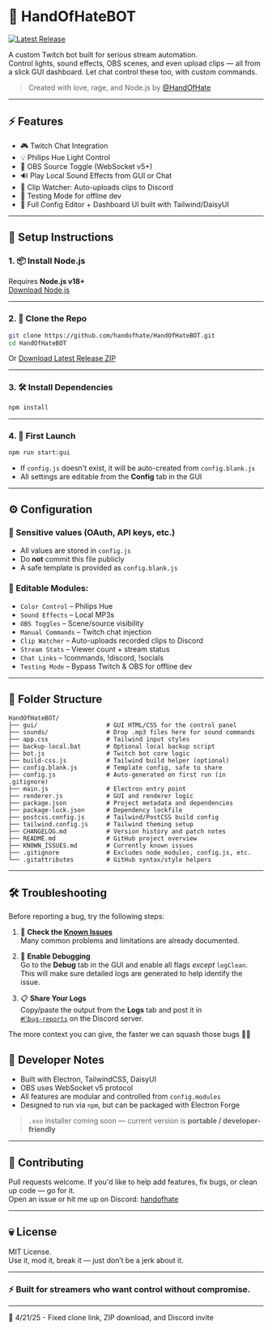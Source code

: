 # 🤖 HandOfHateBOT

[![Latest Release](https://img.shields.io/github/v/release/handofhate/HandOfHateBOT?label=Download%20Latest)](https://github.com/handofhate/HandOfHateBOT/releases/latest)

A custom Twitch bot built for serious stream automation.  
Control lights, sound effects, OBS scenes, and even upload clips — all from a slick GUI dashboard.
Let chat control these too, with custom commands.

> Created with love, rage, and Node.js by [@HandOfHate](https://twitch.tv/HandOfHate)

---

## ⚡ Features

- 🎮 Twitch Chat Integration  
- 💡 Philips Hue Light Control  
- 🎥 OBS Source Toggle (WebSocket v5+)  
- 🔊 Play Local Sound Effects from GUI or Chat  
- 📎 Clip Watcher: Auto-uploads clips to Discord  
- 🧪 Testing Mode for offline dev  
- 🧠 Full Config Editor + Dashboard UI built with Tailwind/DaisyUI  

---

## 🚀 Setup Instructions

### 1. 📦 Install Node.js
Requires **Node.js v18+**  
[Download Node.js](https://nodejs.org/en)

---

### 2. 🧬 Clone the Repo

```bash
git clone https://github.com/handofhate/HandOfHateBOT.git
cd HandOfHateBOT
```

Or [Download Latest Release ZIP](https://github.com/handofhate/HandOfHateBOT/releases/latest)

---

### 3. 🛠 Install Dependencies

```bash
npm install
```

---

### 4. 🔧 First Launch

```bash
npm run start:gui
```

- If `config.js` doesn't exist, it will be auto-created from `config.blank.js`
- All settings are editable from the **Config** tab in the GUI

---

## ⚙️ Configuration

### 🔑 Sensitive values (OAuth, API keys, etc.)

- All values are stored in `config.js`
- Do **not** commit this file publicly
- A safe template is provided as `config.blank.js`

### 🧩 Editable Modules:

- `Color Control` – Philips Hue  
- `Sound Effects` – Local MP3s  
- `OBS Toggles` – Scene/source visibility  
- `Manual Commands` – Twitch chat injection  
- `Clip Watcher` – Auto-uploads recorded clips to Discord  
- `Stream Stats` – Viewer count + stream status  
- `Chat Links` – !commands, !discord, !socials  
- `Testing Mode` – Bypass Twitch & OBS for offline dev  

---

## 📂 Folder Structure

```
HandOfHateBOT/
├── gui/                   # GUI HTML/CSS for the control panel
├── sounds/                # Drop .mp3 files here for sound commands
├── app.css                # Tailwind input styles
├── backup-local.bat       # Optional local backup script
├── bot.js                 # Twitch bot core logic
├── build-css.js           # Tailwind build helper (optional)
├── config.blank.js        # Template config, safe to share
├── config.js              # Auto-generated on first run (in .gitignore)
├── main.js                # Electron entry point
├── renderer.js            # GUI and renderer logic
├── package.json           # Project metadata and dependencies
├── package-lock.json      # Dependency lockfile
├── postcss.config.js      # Tailwind/PostCSS build config
├── tailwind.config.js     # Tailwind theming setup
├── CHANGELOG.md           # Version history and patch notes
├── README.md              # GitHub project overview
├── KNOWN_ISSUES.md        # Currently known issues
├── .gitignore             # Excludes node_modules, config.js, etc.
└── .gitattributes         # GitHub syntax/style helpers
```

---

## 🛠️ Troubleshooting

Before reporting a bug, try the following steps:

1. 📄 **Check the [Known Issues](./KNOWN_ISSUES.md)**  
   Many common problems and limitations are already documented.

2. 🐛 **Enable Debugging**  
   Go to the **Debug** tab in the GUI and enable all flags *except* `logClean`.  
   This will make sure detailed logs are generated to help identify the issue.

3. 📋 **Share Your Logs**  
   Copy/paste the output from the **Logs** tab and post it in  
   [`#🐞bug-reports`](https://discord.gg/fzjCEcsVns) on the Discord server.

The more context you can give, the faster we can squash those bugs 🧪💀


## 🧠 Developer Notes

- Built with Electron, TailwindCSS, DaisyUI  
- OBS uses WebSocket v5 protocol  
- All features are modular and controlled from `config.modules`  
- Designed to run via `npm`, but can be packaged with Electron Forge  

> `.exe` installer coming soon — current version is **portable / developer-friendly**

---

## 🤝 Contributing

Pull requests welcome. If you'd like to help add features, fix bugs, or clean up code — go for it.  
Open an issue or hit me up on Discord: [handofhate](https://discord.gg/fzjCEcsVns)

---

## 💀 License

MIT License.  
Use it, mod it, break it — just don’t be a jerk about it.

---

### ⚡ Built for streamers who want control without compromise.

---

📝 4/21/25 - Fixed clone link, ZIP download, and Discord invite
